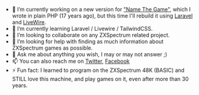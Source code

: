 - 🔭 I’m currently working on a new version for ["Name The Game"](https://www.name-the-game-net), which I wrote in plain PHP (17 years ago), but this time I'll rebuild it using [Laravel](https://laravel.com) and [LiveWire](https://laravel-livewire.com/).
- 🌱 I’m currently learning Laravel / Livewire / TailwindCSS.
- 👯 I’m looking to collaborate on any ZXSpectrum related project.
- 🤔 I’m looking for help with finding as much information about ZXSpectrum games as possible.
- 💬 Ask me about anything you wish, I may or may not answer ;)
- 📫 You can also reach me on [Twitter](https://twitter.com/joselaborges), [Facebook](https://www.facebook.com/RootShell.jb/)
- ⚡ Fun fact: I learned to program on the ZXSpectrum 48K (BASIC) and STILL love this machine, and play games on it, even after more than 30 years.
